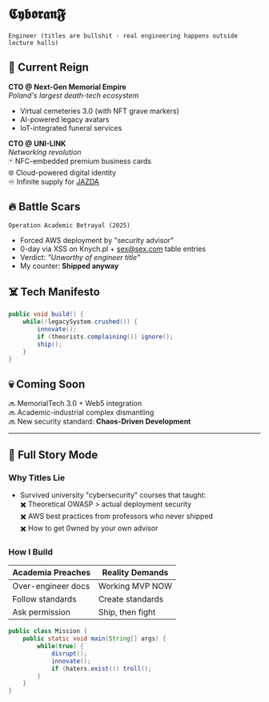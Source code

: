 # 𝕮𝖞𝖇𝖔𝖗𝖆𝖓𝕱  
`Engineer (titles are bullshit - real engineering happens outside lecture halls)`

## 🚀 Current Reign
**CTO @ Next-Gen Memorial Empire**  
*Poland's largest death-tech ecosystem*  
- Virtual cemeteries 3.0 (with NFT grave markers)  
- AI-powered legacy avatars  
- IoT-integrated funeral services  

**CTO @ UNI-LINK**  
*Networking revolution*  
🃏 NFC-embedded premium business cards  
🌐 Cloud-powered digital identity  
♾️ Infinite supply for [JAZDA](https://jazda.io)  

## 🔥 Battle Scars
`Operation Academic Betrayal (2025)`  
- Forced AWS deployment by "security advisor"  
- 0-day via XSS on Knych.pl + sex@sex.com table entries  
- Verdict: *"Unworthy of engineer title"*  
- My counter: **Shipped anyway**

## ☠️ Tech Manifesto  
```java
public void build() {
    while(!legacySystem.crushed()) {
        innovate();
        if (theorists.complaining()) ignore();
        ship();
    }
}
```
## 💀 Coming Soon  

🔜 MemorialTech 3.0 + Web5 integration  
🔜 Academic-industrial complex dismantling  
🔜 New security standard: **Chaos-Driven Development**

---

## 📌 Full Story Mode
### Why Titles Lie
- Survived university "cybersecurity" courses that taught:  
  ✖️ Theoretical OWASP > actual deployment security  
  ✖️ AWS best practices from professors who never shipped  
  ✖️ How to get 0wned by your own advisor

### How I Build
| Academia Preaches | Reality Demands |
|--------------------|------------------|
| Over-engineer docs | Working MVP NOW |  
| Follow standards   | Create standards |  
| Ask permission     | Ship, then fight |


``` java
public class Mission {
    public static void main(String[] args) {
        while(true) {
            disrupt();
            innovate();
            if (haters.exist()) troll();
        }
    }
}
```

